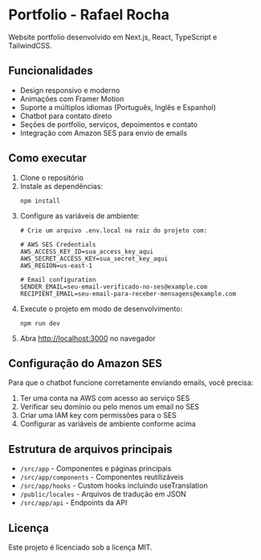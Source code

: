# Portfolio - Rafael Rocha

Website portfolio desenvolvido em Next.js, React, TypeScript e TailwindCSS.

## Funcionalidades

- Design responsivo e moderno
- Animações com Framer Motion
- Suporte a múltiplos idiomas (Português, Inglês e Espanhol)
- Chatbot para contato direto
- Seções de portfolio, serviços, depoimentos e contato
- Integração com Amazon SES para envio de emails

## Como executar

1. Clone o repositório
2. Instale as dependências:
   ```
   npm install
   ```
3. Configure as variáveis de ambiente:
   ```
   # Crie um arquivo .env.local na raiz do projeto com:
   
   # AWS SES Credentials
   AWS_ACCESS_KEY_ID=sua_access_key_aqui
   AWS_SECRET_ACCESS_KEY=sua_secret_key_aqui
   AWS_REGION=us-east-1
   
   # Email configuration
   SENDER_EMAIL=seu-email-verificado-no-ses@example.com
   RECIPIENT_EMAIL=seu-email-para-receber-mensagens@example.com
   ```
4. Execute o projeto em modo de desenvolvimento:
   ```
   npm run dev
   ```
5. Abra [http://localhost:3000](http://localhost:3000) no navegador

## Configuração do Amazon SES

Para que o chatbot funcione corretamente enviando emails, você precisa:

1. Ter uma conta na AWS com acesso ao serviço SES
2. Verificar seu domínio ou pelo menos um email no SES
3. Criar uma IAM key com permissões para o SES
4. Configurar as variáveis de ambiente conforme acima

## Estrutura de arquivos principais

- `/src/app` - Componentes e páginas principais
- `/src/app/components` - Componentes reutilizáveis
- `/src/app/hooks` - Custom hooks incluindo useTranslation
- `/public/locales` - Arquivos de tradução em JSON
- `/src/app/api` - Endpoints da API

## Licença

Este projeto é licenciado sob a licença MIT.